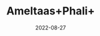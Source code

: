 ---
title: 'Ameltaas+Phali+'
date: '2022-08-27' 
metatag: '' 
inventory: '0' 
draft: false 
# meta description 
shortDescripton: ''
description: 'Herb'
longdescription: ''
featured: True
# product Price
price: '130.0'
# Product Short Description
shortDescription: ''
productID: '9707F396-3026-ED11-9968-005056B3A416'
type: 'products'
category: 'Herb' 
thumnailproduct: 'https://aminsaddiquidawakhana.eralive.net/images/products/9707F396-3026-ED11-9968-005056B3A4161.png' 
images:
  - image: 'images/products/9707F396-3026-ED11-9968-005056B3A4161.png'  
Variants:
---